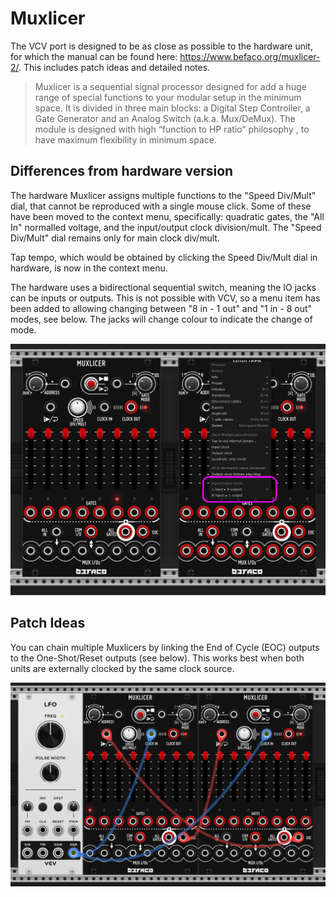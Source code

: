 # Muxlicer

The VCV port is designed to be as close as possible to the hardware unit, for which the manual can be found here: https://www.befaco.org/muxlicer-2/. This includes patch ideas and detailed notes.

> Muxlicer is a sequential signal processor designed for add a huge range of special functions to your modular setup in the minimum space. It is divided in three main blocks: a Digital Step Controller, a Gate Generator and an Analog Switch (a.k.a. Mux/DeMux). The module is designed with high “function to HP ratio” philosophy , to have maximum flexibility in minimum space.

## Differences from hardware version

The hardware Muxlicer assigns multiple functions to the "Speed Div/Mult" dial, that cannot be reproduced with a single mouse click. Some of these have been moved to the context menu, specifically: quadratic gates, the "All In" normalled voltage, and the input/output clock division/mult. The "Speed Div/Mult" dial remains only for main clock div/mult.

Tap tempo, which would be obtained by clicking the Speed Div/Mult dial in hardware, is now in the context menu. 

The hardware uses a bidirectional sequential switch, meaning the IO jacks can be inputs or outputs. This is not possible with VCV, so a menu item has been added to allowing changing between "8 in - 1 out" and "1 in - 8 out" modes, see below. The jacks will change colour to indicate the change of mode.

![Muxlicer IO Mode](img/MuxlicerIOMode.png "Muxlicer IO Mode")


## Patch Ideas

You can chain multiple Muxlicers by linking the End of Cycle (EOC) outputs to the One-Shot/Reset outputs (see below). This works best when both units are externally clocked by the same clock source. 

![Muxlicer Chaining](img/MuxlicersChained.png "Muxlicer Chaining")

